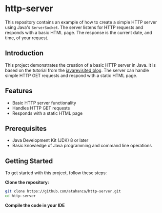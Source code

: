 # http-server

This repository contains an example of how to create a simple HTTP server using Java's `ServerSocket`. The server listens for HTTP requests and responds with a basic HTML page. The response is the current date, and time, of your request.

## Introduction

This project demonstrates the creation of a basic HTTP server in Java. It is based on the tutorial from the [javarevisited blog](https://javarevisited.blogspot.com/2015/06/how-to-create-http-server-in-java-serversocket-example.html). The server can handle simple HTTP GET requests and respond with a static HTML page.

## Features

- Basic HTTP server functionality
- Handles HTTP GET requests
- Responds with a static HTML page

## Prerequisites

- Java Development Kit (JDK) 8 or later
- Basic knowledge of Java programming and command line operations

## Getting Started

To get started with this project, follow these steps:

**Clone the repository:**
   ```bash
   git clone https://github.com/atahanca/http-server.git
   cd http-server
   ```
**Compile the code in your IDE**
